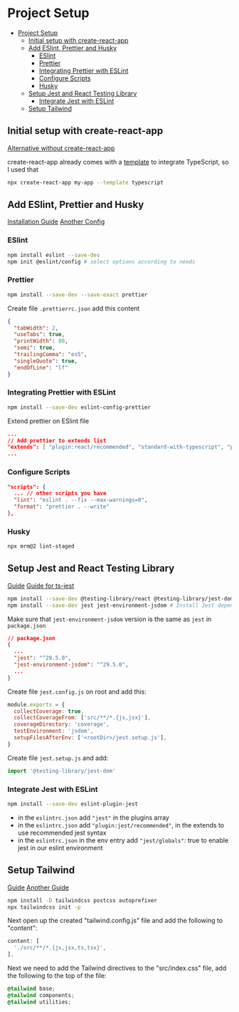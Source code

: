 # Project Setup

- [Project Setup](#project-setup)
  - [Initial setup with create-react-app](#initial-setup-with-create-react-app)
  - [Add ESlint, Prettier and Husky](#add-eslint-prettier-and-husky)
    - [ESlint](#eslint)
    - [Prettier](#prettier)
    - [Integrating Prettier with ESLint](#integrating-prettier-with-eslint)
    - [Configure Scripts](#configure-scripts)
    - [Husky](#husky)
  - [Setup Jest and React Testing Library](#setup-jest-and-react-testing-library)
    - [Integrate Jest with ESLint](#integrate-jest-with-eslint)
  - [Setup Tailwind](#setup-tailwind)

## Initial setup with create-react-app

[Alternative without create-react-app](https://dev.to/ivadyhabimana/how-to-create-a-react-app-without-using-create-react-app-a-step-by-step-guide-30nl)

create-react-app already comes with a [template](https://create-react-app.dev/docs/adding-typescript/) to integrate TypeScript, so I used that

```bash
npx create-react-app my-app --template typescript
```

## Add ESlint, Prettier and Husky

[Installation Guide](https://dev.to/ivadyhabimana/setup-eslint-prettier-and-husky-in-a-node-project-a-step-by-step-guide-946)
[Another Config](https://blog.devgenius.io/eslint-prettier-typescript-and-react-in-2022-e5021ebca2b1)

### ESlint

```bash
npm install eslint --save-dev
npm init @eslint/config # select options according to needs
```

### Prettier

```bash
npm install --save-dev --save-exact prettier
```

Create file `.prettierrc.json` add this content

```json
{
  "tabWidth": 2,
  "useTabs": true,
  "printWidth": 80,
  "semi": true,
  "trailingComma": "es5",
  "singleQuote": true,
  "endOfLine": "lf"
}
```

### Integrating Prettier with ESLint

```bash
npm install --save-dev eslint-config-prettier
```

Extend prettier on ESlint file

```json
...
// Add prettier to extends list
"extends": [ "plugin:react/recommended", "standard-with-typescript", "prettier"],
...
```

### Configure Scripts

```json
"scripts": {
  ... // other scripts you have
  "lint": "eslint . --fix --max-warnings=0",
  "format": "prettier . --write"
},
```

### Husky

```bash
npx mrm@2 lint-staged
```

## Setup Jest and React Testing Library

[Guide](https://dev.to/ivadyhabimana/setup-jest-and-react-testing-library-in-a-react-project-a-step-by-step-guide-1mf0)
[Guide for ts-jest](https://swizec.com/blog/how-to-configure-jest-with-typescript/)

```bash
npm install --save-dev @testing-library/react @testing-library/jest-dom # Install React testing library dependencies
npm install --save-dev jest jest-environment-jsdom # Install Jest dependencies
```

Make sure that `jest-environment-jsdom` version is the same as `jest` in `package.json`

```json
// package.json
{
  ...
  "jest": "^29.5.0",
  "jest-environment-jsdom": "^29.5.0",
  ...
}
```

Create file `jest.config.js` on root and add this:

```js
module.exports = {
  collectCoverage: true,
  collectCoverageFrom: ['src/**/*.{js,jsx}'],
  coverageDirectory: 'coverage',
  testEnvironment: 'jsdom',
  setupFilesAfterEnv: ['<rootDir>/jest.setup.js'],
}
```

Create file `jest.setup.js` and add:

```js
import '@testing-library/jest-dom'
```

### Integrate Jest with ESLint

```bash
npm install --save-dev eslint-plugin-jest
```

- in the `eslintrc.json` add `"jest"` in the plugins array
- in the `eslintrc.json` add `"plugin:jest/recommended"`, in the extends to use recommended jest syntax
- in the `eslintrc.json` in the env entry add `"jest/globals"`: true to enable jest in our eslint environment

## Setup Tailwind

[Guide](https://dev.to/ethand91/creating-a-react-app-with-typescript-tailwind-support-18b8)
[Another Guide](https://dev.to/ivadyhabimana/setup-tailwind-css-in-a-react-project-configured-from-scratch-a-step-by-step-guide-2jc8)

```bash
npm install -D tailwindcss postcss autoprefixer
npx tailwindcss init -p
```

Next open up the created "tailwind.config.js" file and add the following to "content":

```js
content: [
  './src/**/*.{js,jsx,ts,tsx}',
],
```

Next we need to add the Tailwind directives to the "src/index.css" file, add the following to the top of the file:

```css
@tailwind base;
@tailwind components;
@tailwind utilities;
```
